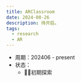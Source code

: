 ```yaml
---
title: ARClassroom
date: 2024-08-26
description: 待开启。
tags:
  - research
  - AR
---
```


- 周期：202406 - present
- 状态：
	- 🏃‍♀️初期探索